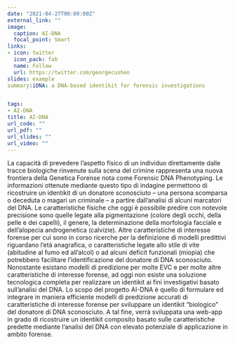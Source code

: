```yaml
---
date: "2021-04-27T00:00:00Z"
external_link: ""
image:
  caption: AI-DNA
  focal_point: Smart
links:
- icon: twitter
  icon_pack: fab
  name: Follow
  url: https://twitter.com/georgecushen
slides: example
summary:iDNA: a DNA-based identikit for forensic investigations


tags:
- AI-DNA
title: AI-DNA 
url_code: ""
url_pdf: ""
url_slides: "" 
url_video: ""
---
```


La capacità di prevedere l’aspetto fisico di un individuo direttamente dalle tracce biologiche rinvenute sulla scena del crimine rappresenta una nuova frontiera della Genetica Forense nota come Forensic DNA Phenotyping. Le informazioni ottenute mediante questo tipo di indagine permettono di ricostruire un identikit di un donatore sconosciuto – una persona scomparsa o deceduta o magari un criminale – a partire dall’analisi di alcuni marcatori del DNA. Le caratteristiche fisiche che oggi è possibile predire con notevole precisione sono quelle legate alla pigmentazione (colore degli occhi, della pelle e dei capelli), il genere, la determinazione della morfologia facciale e dell’alopecia androgenetica (calvizie). Altre caratteristiche di interesse forense per cui sono in corso ricerche per la definizione di modelli predittivi riguardano l’età anagrafica, o caratteristiche legate allo stile di vite (abitudine al fumo ed all’alcol) o ad alcuni deficit funzionali (miopia) che potrebbero facilitare l’identificazione del donatore di DNA sconosciuto. Nonostante esistano modelli di predizione per molte EVC e per molte altre caratteristiche di interesse forense, ad oggi non esiste una soluzione tecnologica completa per realizzare un identikit ai fini investigativi basato sull’analisi del DNA. Lo scopo del progetto AI-DNA è quello di formulare ed integrare in maniera efficiente modelli di predizione accurati di caratteristiche di interesse forense per sviluppare un identikit “biologico” del donatore di DNA sconosciuto. A tal fine, verrà sviluppata una web-app in grado di ricostruire un identikit composito basato sulle caratteristiche predette mediante l’analisi del DNA con elevato potenziale di applicazione in ambito forense. 